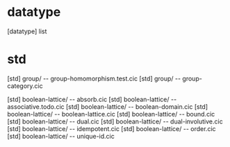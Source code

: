 # datatype

[datatype] list

# std

[std] group/ -- group-homomorphism.test.cic
[std] group/ -- group-category.cic

[std] boolean-lattice/ -- absorb.cic
[std] boolean-lattice/ -- associative.todo.cic
[std] boolean-lattice/ -- boolean-domain.cic
[std] boolean-lattice/ -- boolean-lattice.cic
[std] boolean-lattice/ -- bound.cic
[std] boolean-lattice/ -- dual.cic
[std] boolean-lattice/ -- dual-involutive.cic
[std] boolean-lattice/ -- idempotent.cic
[std] boolean-lattice/ -- order.cic
[std] boolean-lattice/ -- unique-id.cic
